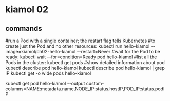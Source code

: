 
# kiamol 02

## commands

#run a Pod with a single container; the restart flag tells Kubernetes
#to create just the Pod and no other resources:
kubectl run hello-kiamol --image=kiamol/ch02-hello-kiamol --restart=Never
#wait for the Pod to be ready:
kubectl wait --for=condition=Ready pod hello-kiamol
#list all the Pods in the cluster:
kubectl get pods
#show detailed information about pod
kubectl describe pod hello-kiamol
kubectl describe pod hello-kiamol | grep IP
kubectl get -o wide pods hello-kiamol


kubectl get pod hello-kiamol --output custom-
columns=NAME:metadata.name,NODE_IP:status.hostIP,POD_IP:status.podIP
